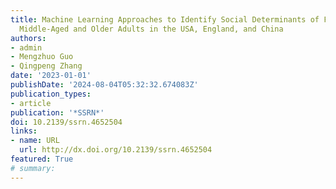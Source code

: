 ```yaml
---
title: Machine Learning Approaches to Identify Social Determinants of Frailty Among
  Middle-Aged and Older Adults in the USA, England, and China
authors:
- admin
- Mengzhuo Guo
- Qingpeng Zhang
date: '2023-01-01'
publishDate: '2024-08-04T05:32:32.674083Z'
publication_types:
- article
publication: '*SSRN*'
doi: 10.2139/ssrn.4652504
links:
- name: URL
  url: http://dx.doi.org/10.2139/ssrn.4652504
featured: True
# summary:
---
```

